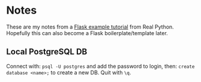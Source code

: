 # Notes
These are my notes from a [Flask example tutorial](https://realpython.com/flask-by-example-part-1-project-setup) from Real Python.  
Hopefully this can also become a Flask boilerplate/template later.

## Local PostgreSQL DB
Connect with: ```psql -U postgres``` and add the password to login, then: ```create database <name>;``` to create a new DB. Quit with `\q`.